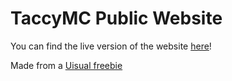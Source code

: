 # TaccyMC Public Website

You can find the live version of the website [here](http://taccy.net)!

Made from a [Uisual freebie](https://github.com/uisual/freebies)
